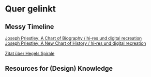 # Quer gelinkt
## Messy Timeline
[Joseph Priestley: A Chart of Biography / hi-res und digital recreation](https://pages.uoregon.edu/infographics/timeline/pages/FullBiography.html)<br>
[Joseph Priestley: A New Chart of History / hi-res und digital recreation](https://pages.uoregon.edu/infographics/timeline/pages/compare.html)<br><br>
[Zitat über Hegels Spirale](https://en.wikipedia.org/wiki/Aufheben)<br>
## Resources for (Design) Knowledge

